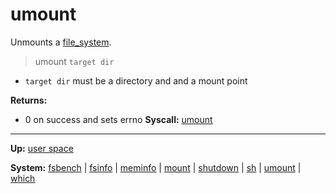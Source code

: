# umount

Unmounts a [file_system](../../kernel/file_system/file_system.md).

> umount `target dir`

- `target dir` must be a directory and and a mount point

**Returns:**
- 0 on success and sets errno
**Syscall:** [umount](../../kernel/syscalls/umount.md)

---
**Up:** [user space](../userspace.md)

**System:** [fsbench](fsbench.md) | [fsinfo](fsinfo.md) | [meminfo](meminfo.md) | [mount](mount.md) | [shutdown](shutdown.md) | [sh](sh.md) | [umount](umount.md) | [which](which.md)
